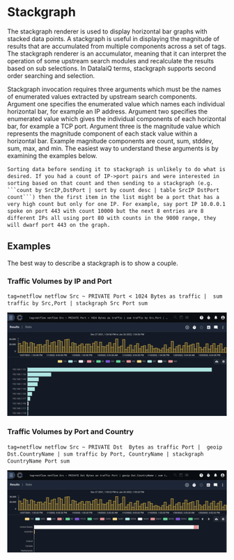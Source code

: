 # Stackgraph

The stackgraph renderer is used to display horizontal bar graphs with stacked data points.  A stackgraph is useful in displaying the magnitude of results that are accumulated from multiple components across a set of tags.  The stackgraph renderer is an accumulator, meaning that it can interpret the operation of some upstream search modules and recalculate the results based on sub selections.  In DatalaiQ terms, stackgraph supports second order searching and selection.

Stackgraph invocation requires three arguments which must be the names of enumerated values extracted by upstream search components.  Argument one specifies the enumerated value which names each individual horizontal bar, for example an IP address. Argument two specifies the enumerated value which gives the individual components of each horizontal bar, for example a TCP port. Argument three is the magnitude value which represents the magnitude component of each stack value within a horizontal bar.  Example magnitude components are count, sum, stddev, sum, max, and min. The easiest way to understand these arguments is by examining the examples below.

```{note}
Sorting data before sending it to stackgraph is unlikely to do what is desired. If you had a count of IP->port pairs and were interested in sorting based on that count and then sending to a stackgraph (e.g. ```count by SrcIP,DstPort | sort by count desc | table SrcIP DstPort count```) then the first item in the list might be a port that has a very high count but only for one IP. For example, say port IP 10.0.0.1 spoke on port 443 with count 10000 but the next 8 entries are 8 different IPs all using port 80 with counts in the 9000 range, they will dwarf port 443 on the graph.
```

## Examples

The best way to describe a stackgraph is to show a couple.

### Traffic Volumes by IP and Port

```gravwell
tag=netflow netflow Src ~ PRIVATE Port < 1024 Bytes as traffic |  sum traffic by Src,Port | stackgraph Src Port sum
```

![IP Port Traffic Volumes](IPPortTraffic.png)

### Traffic Volumes by Port and Country

```gravwell
tag=netflow netflow Src ~ PRIVATE Dst  Bytes as traffic Port |  geoip Dst.CountryName | sum traffic by Port, CountryName | stackgraph CountryName Port sum
```

![Country Traffic by Port](CountryPortTraffic.png)
